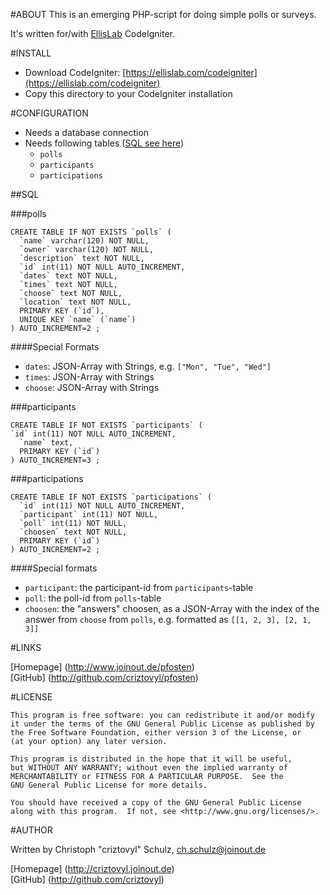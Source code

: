 #ABOUT
This is an emerging PHP-script for doing simple polls or surveys.

It's written for/with [EllisLab](https://ellislab.com/) CodeIgniter.

#INSTALL

 * Download CodeIgniter: [https://ellislab.com/codeigniter](https://ellislab.com/codeigniter)
 * Copy this directory to your CodeIgniter installation

#CONFIGURATION

 - Needs a database connection
 - Needs following tables ([SQL see here](#sql))
   - `polls`
   - `participants`
   - `participations`

##SQL

###polls

    CREATE TABLE IF NOT EXISTS `polls` (
      `name` varchar(120) NOT NULL,
      `owner` varchar(120) NOT NULL,
      `description` text NOT NULL,
      `id` int(11) NOT NULL AUTO_INCREMENT,
      `dates` text NOT NULL,
      `times` text NOT NULL,
      `choose` text NOT NULL,
      `location` text NOT NULL,
      PRIMARY KEY (`id`),
      UNIQUE KEY `name` (`name`)
    ) AUTO_INCREMENT=2 ;

####Special Formats

 * `dates`: JSON-Array with Strings, e.g. `["Mon", "Tue", "Wed"]`
 * `times`: JSON-Array with Strings
 * `choose`: JSON-Array with Strings

###participants

    CREATE TABLE IF NOT EXISTS `participants` (
    `id` int(11) NOT NULL AUTO_INCREMENT,
      `name` text,
      PRIMARY KEY (`id`)
    ) AUTO_INCREMENT=3 ;

###participations

    CREATE TABLE IF NOT EXISTS `participations` (
      `id` int(11) NOT NULL AUTO_INCREMENT,
      `participant` int(11) NOT NULL,
      `poll` int(11) NOT NULL,
      `choosen` text NOT NULL,
      PRIMARY KEY (`id`)
    ) AUTO_INCREMENT=2 ;

####Special formats
 * `participant`: the participant-id from `participants`-table
 * `poll`: the poll-id from `polls`-table
 * `choosen`: the "answers" choosen, as a JSON-Array with the index of the answer from `choose` from `polls`, e.g. formatted as `[[1, 2, 3], [2, 1, 3]]`

#LINKS

[Homepage] (http://www.joinout.de/pfosten)  
[GitHub] (http://github.com/criztovyl/pfosten)

#LICENSE

    This program is free software: you can redistribute it and/or modify
    it under the terms of the GNU General Public License as published by
    the Free Software Foundation, either version 3 of the License, or
    (at your option) any later version.

    This program is distributed in the hope that it will be useful,
    but WITHOUT ANY WARRANTY; without even the implied warranty of
    MERCHANTABILITY or FITNESS FOR A PARTICULAR PURPOSE.  See the
    GNU General Public License for more details.

    You should have received a copy of the GNU General Public License
    along with this program.  If not, see <http://www.gnu.org/licenses/>.

#AUTHOR

Written by Christoph "criztovyl" Schulz, <ch.schulz@joinout.de>

[Homepage] (http://criztovyl.joinout.de)  
[GitHub] (http://github.com/criztovyl)
